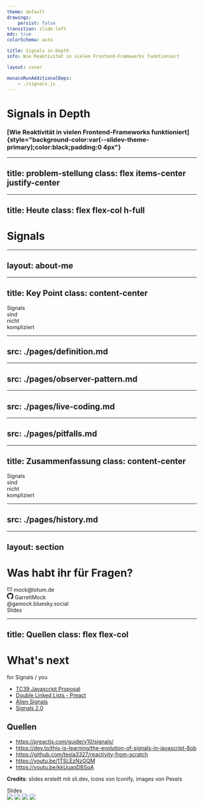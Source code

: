 ```yaml
---
theme: default
drawings:
    persist: false
transition: slide-left
mdc: true
colorSchema: auto

title: Signals in Depth
info: Wie Reaktivität in vielen Frontend-Frameworks funktioniert

layout: cover

monacoRunAdditionalDeps:
    - ./signals.js
---
```


# Signals in Depth

### [Wie Reaktivität in vielen Frontend-Frameworks funktioniert]{style="background-color:var(--slidev-theme-primary);color:black;padding:0 4px"}

<div class="absolute -bottom-2 right-5 text-3 origin-top-left translate-x-[100%] rotate-270 opacity-50">
<LightOrDark>
  <template #dark>Photo by Timon Reinhard from Pexels</template>
  <template #light>Photo by Magda Ehlers from Pexels</template>
</LightOrDark>
</div>

---
title: problem-stellung
class: flex items-center justify-center
---

<Counter class="scale-[2]" />

<!--
Vielleicht typischer Counter
-->

---
title: Heute
class: flex flex-col h-full
---

<!-- Vue, Svelte, Angular, SolidJS, Preact, Lit, Javascript :o -->

<div class="relative grow-1 flex items-center justify-center">
    <h1 class="text-22! mt-4">Signals</h1>
    <logos-solidjs-icon v-click class="absolute size-34 top-[55%] left-[5%]"  v-motion :enter="{ x: 0, y: 0 }"  :initial="{ x: -80, y: 80 }" />
    <logos-vue          v-after class="absolute size-35 top-[15%] left-[78%]" v-motion :enter="{ x: 0, y: 0 }" :initial="{ x: 80 }" />
    <logos-svelte-icon  v-after class="absolute size-35 top-[0%]  left-[54%]" v-motion :enter="{ x: 0, y: 0 }" :initial="{ y: -80 }" />
    <logos-angular-icon v-after class="absolute size-32 top-[70%] left-[55%]" v-motion :enter="{ x: 0, y: 0 }" :initial="{ y: 80 }" />
    <logos-preact       v-after class="absolute size-28 top-[60%] left-[80%]" v-motion :enter="{ x: 0, y: 0 }" :initial="{ y: 80, x: 80 }" />
    <logos-lit-icon     v-after class="absolute size-22 top-[15%] left-[10%]" v-motion :enter="{ x: 0, y: 0 }" :initial="{ x: -80, y: -80 }" />
    <logos-qwik-icon    v-after class="absolute size-20 top-[75%] left-[33%]" v-motion :enter="{ x: 0, y: 0 }" :initial="{ y: 80 }" />
    <logos-javascript   v-after class="absolute size-32 top-[4%]  left-[30%]" v-motion :enter="{ x: 0, y: 0 }" :initial="{ y: -80 }" />
</div>

---
layout: about-me
---

---
title: Key Point
class: content-center
---

<div class="*:text-30 *:leading-[0.8em] *:font-bold">
    <div>Signals</div>
    <div>sind</div>
    <div class="color-orange font-italic ml-[7px]">nicht</div>
    <div class="color-orange">kompliziert</div>
</div>

<!--
Frage ans Publikum:
Wer kennt Signals?
Wer weiß wie sie unter der Haube funktionieren?
  Ok. bei euch würde mich am Ende besonders interessieren, ob ihr noch was mitnehmen konntet
-->

---
src: ./pages/definition.md
---

---
src: ./pages/observer-pattern.md
---

---
src: ./pages/live-coding.md
---

---
src: ./pages/pitfalls.md
---

---
title: Zusammenfassung
class: content-center
---

<div class="*:text-30 *:leading-[0.8em] *:font-bold">
    <div>Signals</div>
    <div>sind</div>
    <div class="color-orange font-italic ml-[7px]">nicht</div>
    <div class="color-orange">kompliziert</div>
</div>

<!--
1. Signals sind nichts neues
    - Sie haben nur auf ihren richtigen Moment gewartet
2. Signals sind nicht kompliziert
    - Abwandlung des Observer Patterns
3. Signals sind nicht for free
    - Es gibt ein paar Pitfalls die wir beachten müssen
-->

---
src: ./pages/history.md
---

---
layout: section
---

# Was habt ihr für Fragen?

<div class="absolute bottom-6 left-6 color-white/80 text-4 text-left">
    <div>
        <svg
            xmlns="http://www.w3.org/2000/svg"
            width="1em"
            height="1em"
            viewBox="0 0 32 32"
            class="inline-block h-[1em] mx-[2px]"
        >
            <path
                fill="currentColor"
                d="M28 6H4a2 2 0 0 0-2 2v16a2 2 0 0 0 2 2h24a2 2 0 0 0 2-2V8a2 2 0 0 0-2-2m-2.2 2L16 14.78L6.2 8ZM4 24V8.91l11.43 7.91a1 1 0 0 0 1.14 0L28 8.91V24Z"
            ></path>
        </svg>
        mock@lotum.de
    </div>
    <div>
        <svg class="inline-block h-[1em] -mt-1" viewBox="0 0 256 250" width="1.24em" height="1.2em">
            <path
                fill="currentColor"
                d="M128.001 0C57.317 0 0 57.307 0 128.001c0 56.554 36.676 104.535 87.535 121.46c6.397 1.185 8.746-2.777 8.746-6.158c0-3.052-.12-13.135-.174-23.83c-35.61 7.742-43.124-15.103-43.124-15.103c-5.823-14.795-14.213-18.73-14.213-18.73c-11.613-7.944.876-7.78.876-7.78c12.853.902 19.621 13.19 19.621 13.19c11.417 19.568 29.945 13.911 37.249 10.64c1.149-8.272 4.466-13.92 8.127-17.116c-28.431-3.236-58.318-14.212-58.318-63.258c0-13.975 5-25.394 13.188-34.358c-1.329-3.224-5.71-16.242 1.24-33.874c0 0 10.749-3.44 35.21 13.121c10.21-2.836 21.16-4.258 32.038-4.307c10.878.049 21.837 1.47 32.066 4.307c24.431-16.56 35.165-13.12 35.165-13.12c6.967 17.63 2.584 30.65 1.255 33.873c8.207 8.964 13.173 20.383 13.173 34.358c0 49.163-29.944 59.988-58.447 63.157c4.591 3.972 8.682 11.762 8.682 23.704c0 17.126-.148 30.91-.148 35.126c0 3.407 2.304 7.398 8.792 6.14C219.37 232.5 256 184.537 256 128.002C256 57.307 198.691 0 128.001 0m-80.06 182.34c-.282.636-1.283.827-2.194.39c-.929-.417-1.45-1.284-1.15-1.922c.276-.655 1.279-.838 2.205-.399c.93.418 1.46 1.293 1.139 1.931m6.296 5.618c-.61.566-1.804.303-2.614-.591c-.837-.892-.994-2.086-.375-2.66c.63-.566 1.787-.301 2.626.591c.838.903 1 2.088.363 2.66m4.32 7.188c-.785.545-2.067.034-2.86-1.104c-.784-1.138-.784-2.503.017-3.05c.795-.547 2.058-.055 2.861 1.075c.782 1.157.782 2.522-.019 3.08m7.304 8.325c-.701.774-2.196.566-3.29-.49c-1.119-1.032-1.43-2.496-.726-3.27c.71-.776 2.213-.558 3.315.49c1.11 1.03 1.45 2.505.701 3.27m9.442 2.81c-.31 1.003-1.75 1.459-3.199 1.033c-1.448-.439-2.395-1.613-2.103-2.626c.301-1.01 1.747-1.484 3.207-1.028c1.446.436 2.396 1.602 2.095 2.622m10.744 1.193c.036 1.055-1.193 1.93-2.715 1.95c-1.53.034-2.769-.82-2.786-1.86c0-1.065 1.202-1.932 2.733-1.958c1.522-.03 2.768.818 2.768 1.868m10.555-.405c.182 1.03-.875 2.088-2.387 2.37c-1.485.271-2.861-.365-3.05-1.386c-.184-1.056.893-2.114 2.376-2.387c1.514-.263 2.868.356 3.061 1.403"
            ></path>
        </svg>
        GarreltMock
    </div>
    <div>
        <logos-bluesky class="inline-block h-[1em] -ml-[1px]" />
        @gamock.bluesky.social
    </div>
</div>

<div class="absolute bottom-8 right-8">
  <span>Slides</span>
  <div class="size-35 bg-white" />
</div>

---
title: Quellen
class: flex flex-col
---

# What's next

for Signals / you

<v-clicks>

- [TC39 Javascript Proposal](https://github.com/tc39/proposal-signals?tab=readme-ov-file)
- [Double Linked Lists - Preact](https://preactjs.com/blog/signal-boosting/)
- [Alien Signals](https://github.com/stackblitz/alien-signals)
- [Signals 2.0](https://www.youtube.com/watch?v=xnmvxWEK25I)

</v-clicks>

<v-click>

## Quellen

- https://preactjs.com/guide/v10/signals/
- https://dev.to/this-is-learning/the-evolution-of-signals-in-javascript-8ob
- https://github.com/tesla3327/reactivity-from-scratch
- https://youtu.be/1TSLEzNzGQM
- https://youtu.be/kkUuaqDBSqA

</v-click>

<v-click>

**Credits**: slides erstellt mit sli.dev, icons von Iconify, images von Pexels

</v-click>

<div class="absolute bottom-8 right-8">
  <span>Slides</span>
  <div class="size-50 bg-white" />
</div>

<div class="absolute top-28 right-8" v-click>
    <!-- <div class="text-9 leading-10 font-bold text-center mb-2">Kommt vorbei</div> -->
    <div class="flex items-center gap-6">
        <img class="size-18 -scale-x-full relative -mx-5" src="/img/onboarding_girl.svg" />
        <img class="size-18 relative -mx-5" src="/img/onboarding_men.svg" />
        <img class="-rotate-12 size-28 relative" src="/img/lotum-dark.png" />
        <img class="rotate-12 size-28 relative -ml-10" src="/img/pb.png" />
    </div>
</div>

<!-- <div class="absolute top-20 right-40 flex flex-col items-center" v-click>
    <div class="flex">
        <img class="size-14 -scale-x-full relative -mx-1" src="/img/onboarding_girl.svg" />
        <img class="size-14 relative -mx-1" src="/img/onboarding_men.svg" />
    </div>
    <div class="flex -mt-2 mb-2">
        <img class="-rotate-12 size-28 relative" src="/img/lotum-dark.png" />
        <img class="rotate-12 size-28 relative -ml-4" src="/img/pb.png" />
    </div>
    <div class="text-7 leading-10 font-bold text-end">Kommt vorbei</div>
</div> -->

<!--
TODO: slides QR code, vielleicht zu einem Google Forms Link
-->
